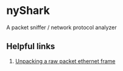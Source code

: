 # nyShark
A packet sniffer / network protocol analyzer

## Helpful links
1. [Unpacking a raw packet ethernet frame](https://medium.com/kernel-space/unpacking-a-raw-packet-ethernet-frame-part-1-e91033e745a4)
